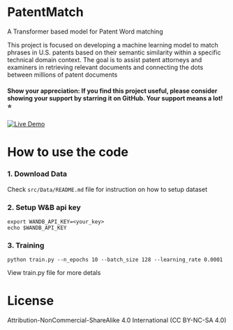 # PatentMatch
A Transformer based model for Patent Word matching

This project is focused on developing a machine learning model to match phrases in U.S. patents based on their semantic similarity within a specific technical domain context. The goal is to assist patent attorneys and examiners in retrieving relevant documents and connecting the dots between millions of patent documents

#### Show your appreciation: If you find this project useful, please consider showing your support by starring it on GitHub. Your support means a lot! :star:

[![Live Demo](https://img.shields.io/badge/Live%20Demo-Link-green.svg)](https://www.shamimahamed.com/patentmatch/)



# How to use the code
### 1. Download Data
Check `src/Data/README.md` file for instruction on how to setup dataset

### 2. Setup W&B api key
``` CLI
export WANDB_API_KEY=<your_key>
echo $WANDB_API_KEY
```

### 3. Training
``` CLI
python train.py --n_epochs 10 --batch_size 128 --learning_rate 0.0001
```
View train.py file for more detals


# License
Attribution-NonCommercial-ShareAlike 4.0 International (CC BY-NC-SA 4.0)
